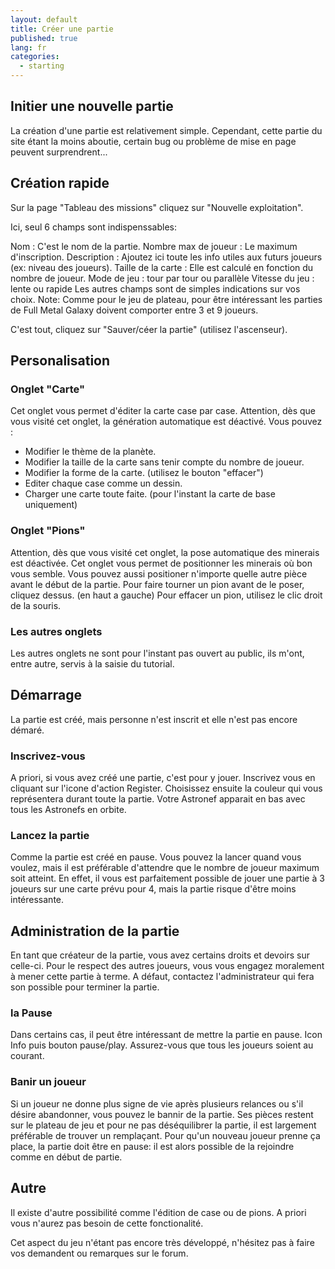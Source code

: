 ```yaml
---
layout: default
title: Créer une partie
published: true
lang: fr
categories: 
  - starting
---
```


## Initier une nouvelle partie

La création d'une partie est relativement simple. Cependant, cette partie du site étant la moins aboutie, certain bug ou problème de mise en page peuvent surprendrent...

## Création rapide

Sur la page "Tableau des missions" cliquez sur "Nouvelle exploitation".

Ici, seul 6 champs sont indispenssables:

Nom : C'est le nom de la partie.
Nombre max de joueur : Le maximum d'inscription.
Description : Ajoutez ici toute les info utiles aux futurs joueurs (ex: niveau des joueurs).
Taille de la carte : Elle est calculé en fonction du nombre de joueur.
Mode de jeu : tour par tour ou parallèle
Vitesse du jeu : lente ou rapide
Les autres champs sont de simples indications sur vos choix.
Note: Comme pour le jeu de plateau, pour être intéressant les parties de Full Metal Galaxy doivent comporter entre 3 et 9 joueurs.

C'est tout, cliquez sur "Sauver/céer la partie" (utilisez l'ascenseur).

## Personalisation

### Onglet "Carte"

Cet onglet vous permet d'éditer la carte case par case. Attention, dès que vous visité cet onglet, la génération automatique est déactivé.
Vous pouvez :

- Modifier le thème de la planète.
- Modifier la taille de la carte sans tenir compte du nombre de joueur.
- Modifier la forme de la carte. (utilisez le bouton "effacer")
- Editer chaque case comme un dessin.
- Charger une carte toute faite. (pour l'instant la carte de base uniquement)

### Onglet "Pions"

Attention, dès que vous visité cet onglet, la pose automatique des minerais est déactivée.
Cet onglet vous permet de positionner les minerais où bon vous semble. Vous pouvez aussi positioner n'importe quelle autre pièce avant le début de la partie.
Pour faire tourner un pion avant de le poser, cliquez dessus. (en haut a gauche)
Pour effacer un pion, utilisez le clic droit de la souris.

### Les autres onglets

Les autres onglets ne sont pour l'instant pas ouvert au public, ils m'ont, entre autre, servis à la saisie du tutorial.

## Démarrage

La partie est créé, mais personne n'est inscrit et elle n'est pas encore démaré.

### Inscrivez-vous

A priori, si vous avez créé une partie, c'est pour y jouer. Inscrivez vous en cliquant sur l'icone d'action Register. Choisissez ensuite la couleur qui vous représentera durant toute la partie. Votre Astronef apparait en bas avec tous les Astronefs en orbite.

### Lancez la partie

Comme la partie est créé en pause. Vous pouvez la lancer quand vous voulez, mais il est préférable d'attendre que le nombre de joueur maximum soit atteint. En effet, il vous est parfaitement possible de jouer une partie à 3 joueurs sur une carte prévu pour 4, mais la partie risque d'être moins intéressante.

## Administration de la partie

En tant que créateur de la partie, vous avez certains droits et devoirs sur celle-ci. 
Pour le respect des autres joueurs, vous vous engagez moralement à mener cette partie à terme. A défaut, contactez l'administrateur qui fera son possible pour terminer la partie.

### la Pause

Dans certains cas, il peut être intéressant de mettre la partie en pause. Icon Info puis bouton pause/play. 
Assurez-vous que tous les joueurs soient au courant.

### Banir un joueur

Si un joueur ne donne plus signe de vie après plusieurs relances ou s'il désire abandonner, vous pouvez le bannir de la partie. Ses pièces restent sur le plateau de jeu et pour ne pas déséquilibrer la partie, il est largement préférable de trouver un remplaçant. 
Pour qu'un nouveau joueur prenne ça place, la partie doit être en pause: il est alors possible de la rejoindre comme en début de partie.

## Autre

Il existe d'autre possibilité comme l'édition de case ou de pions. A priori vous n'aurez pas besoin de cette fonctionalité.

Cet aspect du jeu n'étant pas encore très développé, n'hésitez pas à faire vos demandent ou remarques sur le forum.
